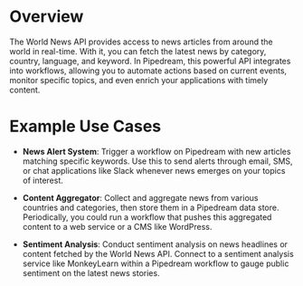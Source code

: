 # Overview

The World News API provides access to news articles from around the world in real-time. With it, you can fetch the latest news by category, country, language, and keyword. In Pipedream, this powerful API integrates into workflows, allowing you to automate actions based on current events, monitor specific topics, and even enrich your applications with timely content.

# Example Use Cases

- **News Alert System**: Trigger a workflow on Pipedream with new articles matching specific keywords. Use this to send alerts through email, SMS, or chat applications like Slack whenever news emerges on your topics of interest.

- **Content Aggregator**: Collect and aggregate news from various countries and categories, then store them in a Pipedream data store. Periodically, you could run a workflow that pushes this aggregated content to a web service or a CMS like WordPress.

- **Sentiment Analysis**: Conduct sentiment analysis on news headlines or content fetched by the World News API. Connect to a sentiment analysis service like MonkeyLearn within a Pipedream workflow to gauge public sentiment on the latest news stories.
